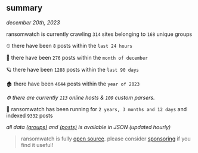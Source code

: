 
## summary
_december 20th, 2023_

ransomwatch is currently crawling `314` sites belonging to `168` unique groups

⏲ there have been `8` posts within the `last 24 hours`

🦈 there have been `276` posts within the `month of december`

🪐 there have been `1288` posts within the `last 90 days`

🏚 there have been `4644` posts within the `year of 2023`

_⚙️ there are currently `113` online hosts & `100` custom parsers._

🦕 ransomwatch has been running for `2 years, 3 months and 12 days` and indexed `9332` posts

_all data  [(groups)](http://ransomwhat.telemetry.ltd/groups) and [(posts)](http://ransomwhat.telemetry.ltd/posts) is available in JSON (updated hourly)_

> ransomwatch is fully [open source](https://github.com/joshhighet/ransomwatch#ransomwatch--). please consider [sponsoring](https://github.com/sponsors/joshhighet) if you find it useful!
